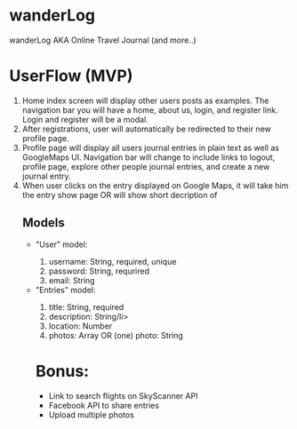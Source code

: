 # wanderLog
wanderLog AKA Online Travel Journal (and more..)

  <h1> UserFlow (MVP) </h1>
<ol>
  <li> Home index screen will display other users posts as examples.  The navigation bar you will have a home, about us, login, and register link. Login and register will be a modal.  </li>
  <li> After registrations, user will automatically be redirected to their new profile page.</li>
  <li> Profile page will display all users journal entries in plain text as well as GoogleMaps UI. Navigation bar will change to include links to logout, profile page, explore other people journal entries, and create a new journal entry. </li>
  <li> When user clicks on the entry displayed on Google Maps, it will take him the entry show page OR will show short decription of </li>

  <h2>Models</h2>
  <ul> 
  <li> "User" model:</li> 
          <ol>
              <li>username: String, required, unique</li> 
              <li> password: String, requrired</li>
              <li> email: String</li>
          </ol>
<li> "Entries" model: </li>
        <ol>
            <li>title: String, required</li> 
            <li> description: String/li>
            <li> location: Number</li>
            <li> photos:  Array OR (one) photo: String</li>
        </ol>
  <h1> Bonus: </h1>
  <ul> 
    <li>Link to search flights on SkyScanner API</li>
     <li> Facebook API to share entries</li>
    <li>Upload multiple photos</li>
  </ul>
